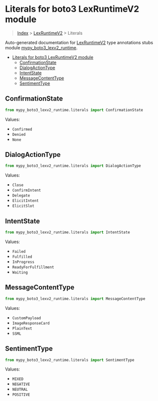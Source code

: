 # Literals for boto3 LexRuntimeV2 module

> [Index](../README.md) > [LexRuntimeV2](./README.md) > Literals

Auto-generated documentation for [LexRuntimeV2](https://boto3.amazonaws.com/v1/documentation/api/latest/reference/services/lexv2-runtime.html#LexRuntimeV2)
type annotations stubs module [mypy_boto3_lexv2_runtime](https://pypi.org/project/mypy-boto3-lexv2-runtime/).

- [Literals for boto3 LexRuntimeV2 module](#literals-for-boto3-lexruntimev2-module)
  - [ConfirmationState](#confirmationstate)
  - [DialogActionType](#dialogactiontype)
  - [IntentState](#intentstate)
  - [MessageContentType](#messagecontenttype)
  - [SentimentType](#sentimenttype)

## ConfirmationState

```python
from mypy_boto3_lexv2_runtime.literals import ConfirmationState
```

Values:

- `Confirmed`
- `Denied`
- `None`

## DialogActionType

```python
from mypy_boto3_lexv2_runtime.literals import DialogActionType
```

Values:

- `Close`
- `ConfirmIntent`
- `Delegate`
- `ElicitIntent`
- `ElicitSlot`

## IntentState

```python
from mypy_boto3_lexv2_runtime.literals import IntentState
```

Values:

- `Failed`
- `Fulfilled`
- `InProgress`
- `ReadyForFulfillment`
- `Waiting`

## MessageContentType

```python
from mypy_boto3_lexv2_runtime.literals import MessageContentType
```

Values:

- `CustomPayload`
- `ImageResponseCard`
- `PlainText`
- `SSML`

## SentimentType

```python
from mypy_boto3_lexv2_runtime.literals import SentimentType
```

Values:

- `MIXED`
- `NEGATIVE`
- `NEUTRAL`
- `POSITIVE`
